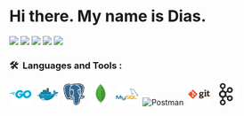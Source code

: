 # Hi there. My name is Dias.

![](https://github-profile-summary-cards.vercel.app/api/cards/profile-details?username=amiosamu&theme=solarized_dark)
![](https://github-profile-summary-cards.vercel.app/api/cards/most-commit-language?username=amiosamu&theme=solarized_dark)
![](https://github-profile-summary-cards.vercel.app/api/cards/repos-per-language?username=amiosamu&theme=solarized_dark)
![](https://github-profile-summary-cards.vercel.app/api/cards/stats?username=amiosamu&theme=solarized_dark)
![](https://github-profile-summary-cards.vercel.app/api/cards/productive-time?username=amiosamu&theme=solarized_dark)

### 🛠 &nbsp;Languages and Tools :

<p>
<img src="https://github.com/devicons/devicon/blob/master/icons/go/go-original-wordmark.svg" title="Go"  alt="Go" width="40" height="40"/>&nbsp;
<img src="https://github.com/devicons/devicon/blob/master/icons/docker/docker-original.svg" title="Docker"  alt="Docker" width="40" height="40"/>&nbsp;
<img src="https://github.com/devicons/devicon/blob/master/icons/postgresql/postgresql-original.svg" title="PostgreSQL"  alt="PostgreSQL" width="40" height="40"/>&nbsp;
<img src="https://github.com/devicons/devicon/blob/master/icons/mongodb/mongodb-original.svg" title="MongoDB" alt="MongoDB" width="40" height="40"/>&nbsp;
<img src="https://github.com/devicons/devicon/blob/master/icons/mysql/mysql-original-wordmark.svg" title="MySQL"  alt="MySQL" width="40" height="40"/>&nbsp;
<img src="https://www.vectorlogo.zone/logos/getpostman/getpostman-icon.svg" title="Postman"  alt="Postman" width="40" height="40"/>&nbsp;
<img src="https://github.com/devicons/devicon/blob/master/icons/git/git-original-wordmark.svg" title="Git" **alt="Git" width="40" height="40"/>&nbsp;
<img src="https://github.com/devicons/devicon/blob/master/icons/apachekafka/apachekafka-original.svg" title="Kafka" **alt="Kafka" width="40" height="40"/>&nbsp;
</p>
